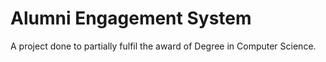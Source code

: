 # Alumni Engagement System
A project done to partially fulfil the award of Degree in Computer Science.
